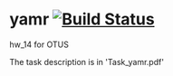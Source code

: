 # yamr [![Build Status](https://travis-ci.org/znseday/async.svg?branch=master)](https://travis-ci.org/znseday/async)
hw_14 for OTUS

The task description is in 'Task_yamr.pdf'
